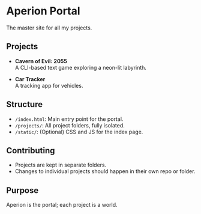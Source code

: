 # Aperion Portal

The master site for all my projects.

## Projects
- **Cavern of Evil: 2055**  
  A CLI-based text game exploring a neon-lit labyrinth.

- **Car Tracker**  
  A tracking app for vehicles.

## Structure
- `/index.html`: Main entry point for the portal.
- `/projects/`: All project folders, fully isolated.
- `/static/`: (Optional) CSS and JS for the index page.

## Contributing
- Projects are kept in separate folders.
- Changes to individual projects should happen in their own repo or folder.

## Purpose
Aperion is the portal; each project is a world.
